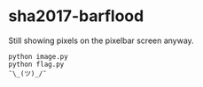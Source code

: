 # sha2017-barflood
Still showing pixels on the pixelbar screen anyway.

    python image.py
    python flag.py
    ¯\_(ツ)_/¯
